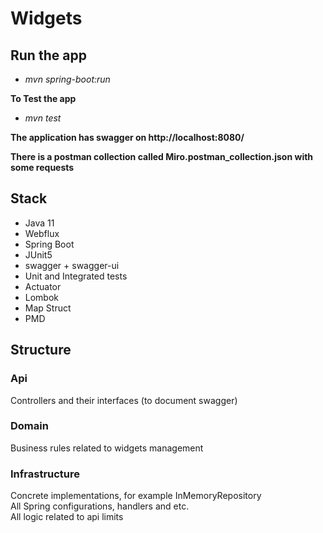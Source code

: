 # Widgets

## Run the app

* _mvn spring-boot:run_    

**To Test the app**

* _mvn test_  

**The application has swagger on http://localhost:8080/**

**There is a postman collection called Miro.postman_collection.json with some requests**

## Stack
* Java 11
* Webflux
* Spring Boot
* JUnit5
* swagger + swagger-ui
* Unit and Integrated tests
* Actuator
* Lombok
* Map Struct
* PMD

## Structure
### Api
Controllers and their interfaces (to document swagger)

### Domain
Business rules related to widgets management

### Infrastructure
Concrete implementations, for example InMemoryRepository  
All Spring configurations, handlers and etc.  
All logic related to api limits


